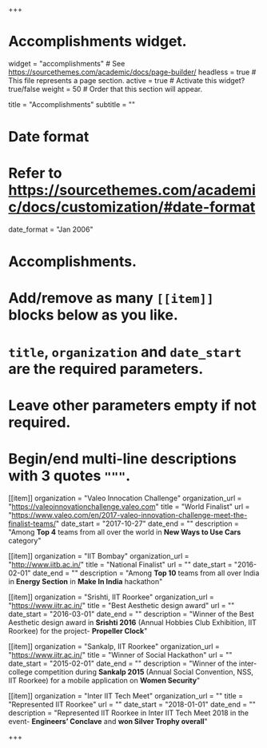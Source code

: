 +++
# Accomplishments widget.
widget = "accomplishments"  # See https://sourcethemes.com/academic/docs/page-builder/
headless = true  # This file represents a page section.
active = true  # Activate this widget? true/false
weight = 50  # Order that this section will appear.

title = "Accomplish&shy;ments"
subtitle = ""

# Date format
#   Refer to https://sourcethemes.com/academic/docs/customization/#date-format
date_format = "Jan 2006"

# Accomplishments.
#   Add/remove as many `[[item]]` blocks below as you like.
#   `title`, `organization` and `date_start` are the required parameters.
#   Leave other parameters empty if not required.
#   Begin/end multi-line descriptions with 3 quotes `"""`.

[[item]]
  organization = "Valeo Innocation Challenge"
  organization_url = "https://valeoinnovationchallenge.valeo.com"
  title = "World Finalist"
  url = "https://www.valeo.com/en/2017-valeo-innovation-challenge-meet-the-finalist-teams/"
  date_start = "2017-10-27"
  date_end = ""
  description = "Among **Top 4** teams from all over the world in **New Ways to Use Cars** category"

[[item]]
  organization = "IIT Bombay"
  organization_url = "http://www.iitb.ac.in/"
  title = "National Finalist"
  url = ""
  date_start = "2016-02-01"
  date_end = ""
  description = "Among **Top 10** teams from all over India in **Energy Section** in **Make In India** hackathon"
  
[[item]]
  organization = "Srishti, IIT Roorkee"
  organization_url = "https://www.iitr.ac.in/"
  title = "Best Aesthetic design award"
  url = ""
  date_start = "2016-03-01"
  date_end = ""
  description = "Winner of the Best Aesthetic design award in **Srishti 2016** (Annual Hobbies Club Exhibition, IIT Roorkee) for the project- **Propeller Clock**"

[[item]]
  organization = "Sankalp, IIT Roorkee"
  organization_url = "https://www.iitr.ac.in/"
  title = "Winner of Social Hackathon"
  url = ""
  date_start = "2015-02-01"
  date_end = ""
  description = "Winner of the inter-college competition during **Sankalp 2015** (Annual Social Convention, NSS, IIT Roorkee) for a mobile application on **Women Security**"

[[item]]
  organization = "Inter IIT Tech Meet"
  organization_url = ""
  title = "Represented IIT Roorkee"
  url = ""
  date_start = "2018-01-01"
  date_end = ""
  description = "Represented IIT Roorkee in Inter IIT Tech Meet 2018 in the event- **Engineers’ Conclave** and **won Silver Trophy overall**"

+++
